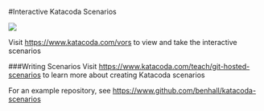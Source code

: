 #Interactive Katacoda Scenarios

[![](http://shields.katacoda.com/katacoda/vors/count.svg)](https://www.katacoda.com/vors "Get your profile on Katacoda.com")

Visit https://www.katacoda.com/vors to view and take the interactive scenarios

###Writing Scenarios
Visit https://www.katacoda.com/teach/git-hosted-scenarios to learn more about creating Katacoda scenarios

For an example repository, see https://www.github.com/benhall/katacoda-scenarios

